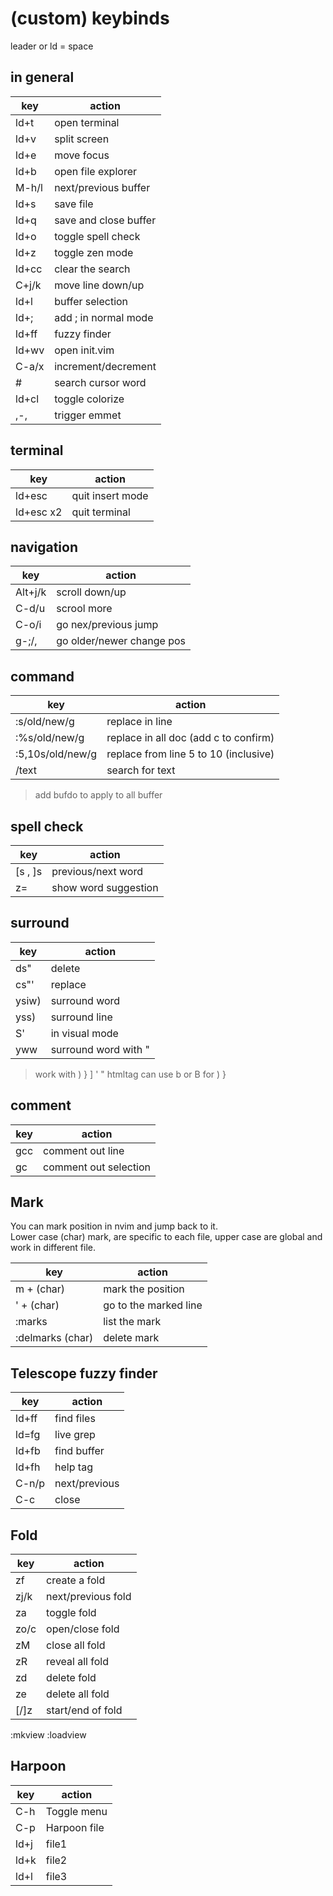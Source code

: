 # (custom) keybinds

leader or ld = space

## in general

| key    | action                |
|--------|-----------------------|
| ld+t   | open terminal         |
| ld+v   | split screen          |
| ld+e   | move focus            |
| ld+b   | open file explorer    |
| M-h/l  | next/previous buffer  |
| ld+s   | save file             |
| ld+q   | save and close buffer |
| ld+o   | toggle spell check    |
| ld+z   | toggle zen mode       |
| ld+cc  | clear the search      |
| C+j/k  | move line down/up     |
| ld+l   | buffer selection      |
| ld+;   | add ; in normal mode  |
| ld+ff  | fuzzy finder          |
| ld+wv  | open init.vim         |
| C-a/x  | increment/decrement   |
| #      | search cursor word    |
| ld+cl  | toggle colorize       |
| ,-,    | trigger emmet         |

## terminal 

| key       | action           |
|-----------|------------------|
| ld+esc    | quit insert mode |
| ld+esc x2 | quit terminal    |

## navigation

| key     | action                    |
|---------|---------------------------|
| Alt+j/k | scroll down/up            |
| C-d/u   | scrool more               |
| C-o/i   | go nex/previous jump      |
| g-;/,   | go older/newer change pos |

## command 

| key              | action                                       |
|------------------|----------------------------------------------|
| :s/old/new/g     | replace in line                              |
| :%s/old/new/g    | replace in all doc (add c to confirm)        |
| :5,10s/old/new/g | replace from line 5 to 10 (inclusive)        |
| /text            | search for text                              |

> add bufdo to apply to all buffer

## spell check 

| key     | action               |
|---------|----------------------|
| [s , ]s | previous/next word   |
| z=      | show word suggestion |


## surround

| key   | action               |
|-------|----------------------|
| ds"   | delete               |
| cs"'  | replace              |
| ysiw) | surround word        |
| yss)  | surround line        |
| S'    | in visual mode       |
| yww   | surround word with " |

> work with ) } ] ' " htmltag
> can use b or B for ) }

## comment

| key | action                |
|-----|-----------------------|
| gcc | comment out line      |
| gc  | comment out selection |

## Mark

You can mark position in nvim and jump back to it.  
Lower case (char) mark, are specific to each file, upper case are global and work in different file.

| key              | action                |
|------------------|-----------------------|
| m + (char)       | mark the position     |
| ' + (char)       | go to the marked line |
| :marks           | list the mark         |
| :delmarks (char) | delete mark           |

## Telescope fuzzy finder

| key   | action        |
|-------|---------------|
| ld+ff | find files    |
| ld=fg | live grep     |
| ld+fb | find buffer   |
| ld+fh | help tag      |
| C-n/p | next/previous |
| C-c   | close         |

## Fold

| key  | action             |
|------|--------------------|
| zf   | create a fold      |
| zj/k | next/previous fold |
| za   | toggle fold        |
| zo/c | open/close fold    |
| zM   | close all fold     |
| zR   | reveal all fold    |
| zd   | delete fold        |
| ze   | delete all fold    |
| [/]z | start/end of fold  |
:mkview :loadview

## Harpoon

| key  | action       |
|------|--------------|
| C-h  | Toggle menu  |
| C-p  | Harpoon file |
| ld+j | file1        |
| ld+k | file2        |
| ld+l | file3        |
